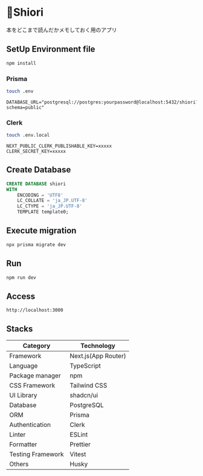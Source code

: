 # 🔖Shiori

本をどこまで読んだかメモしておく用のアプリ

## SetUp Environment file

```bash
npm install
```

### Prisma

```bash
touch .env
```

```env
DATABASE_URL="postgresql://postgres:yourpassword@localhost:5432/shiori?schema=public"
```

### Clerk

```bash
touch .env.local
```

```env
NEXT_PUBLIC_CLERK_PUBLISHABLE_KEY=xxxxx
CLERK_SECRET_KEY=xxxxx
```

## Create Database

```sql
CREATE DATABASE shiori
WITH
    ENCODING = 'UTF8'
    LC_COLLATE = 'ja_JP.UTF-8'
    LC_CTYPE = 'ja_JP.UTF-8'
    TEMPLATE template0;
```

## Execute migration

```bash
npx prisma migrate dev
```

## Run

```bash
npm run dev
```

## Access

```
http://localhost:3000
```

## Stacks

| Category          | Technology          |
| ----------------- | ------------------- |
| Framework         | Next.js(App Router) |
| Language          | TypeScript          |
| Package manager   | npm                 |
| CSS Framework     | Tailwind CSS        |
| UI Library        | shadcn/ui           |
| Database          | PostgreSQL          |
| ORM               | Prisma              |
| Authentication    | Clerk               |
| Linter            | ESLint              |
| Formatter         | Prettier            |
| Testing Framework | Vitest              |
| Others            | Husky               |
